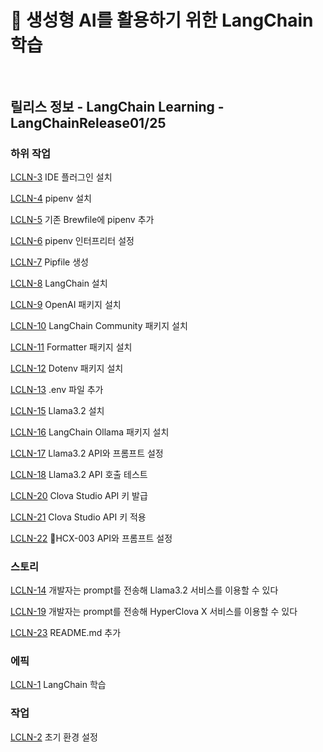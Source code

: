 # 🧠 생성형 AI를 활용하기 위한 LangChain 학습<br><br>

## 릴리스 정보 - LangChain Learning - LangChainRelease01/25

### 하위 작업

[LCLN-3](https://langchain.atlassian.net/browse/LCLN-3) IDE 플러그인 설치

[LCLN-4](https://langchain.atlassian.net/browse/LCLN-4) pipenv 설치

[LCLN-5](https://langchain.atlassian.net/browse/LCLN-5) 기존 Brewfile에 pipenv 추가

[LCLN-6](https://langchain.atlassian.net/browse/LCLN-6) pipenv 인터프리터 설정

[LCLN-7](https://langchain.atlassian.net/browse/LCLN-7) Pipfile 생성

[LCLN-8](https://langchain.atlassian.net/browse/LCLN-8) LangChain 설치

[LCLN-9](https://langchain.atlassian.net/browse/LCLN-9) OpenAI 패키지 설치

[LCLN-10](https://langchain.atlassian.net/browse/LCLN-10) LangChain Community 패키지 설치

[LCLN-11](https://langchain.atlassian.net/browse/LCLN-11) Formatter 패키지 설치

[LCLN-12](https://langchain.atlassian.net/browse/LCLN-12) Dotenv 패키지 설치

[LCLN-13](https://langchain.atlassian.net/browse/LCLN-13) .env 파일 추가

[LCLN-15](https://langchain.atlassian.net/browse/LCLN-15) Llama3.2 설치

[LCLN-16](https://langchain.atlassian.net/browse/LCLN-16) LangChain Ollama 패키지 설치

[LCLN-17](https://langchain.atlassian.net/browse/LCLN-17) Llama3.2 API와 프롬프트 설정

[LCLN-18](https://langchain.atlassian.net/browse/LCLN-18) Llama3.2 API 호출 테스트

[LCLN-20](https://langchain.atlassian.net/browse/LCLN-20) Clova Studio API 키 발급

[LCLN-21](https://langchain.atlassian.net/browse/LCLN-21) Clova Studio API 키 적용

[LCLN-22](https://langchain.atlassian.net/browse/LCLN-22) HCX-003 API와 프롬프트 설정

### 스토리

[LCLN-14](https://langchain.atlassian.net/browse/LCLN-14) 개발자는 prompt를 전송해 Llama3.2 서비스를 이용할 수 있다

[LCLN-19](https://langchain.atlassian.net/browse/LCLN-19) 개발자는 prompt를 전송해 HyperClova X 서비스를 이용할 수 있다

[LCLN-23](https://langchain.atlassian.net/browse/LCLN-23) README.md 추가

### 에픽

[LCLN-1](https://langchain.atlassian.net/browse/LCLN-1) LangChain 학습

### 작업

[LCLN-2](https://langchain.atlassian.net/browse/LCLN-2) 초기 환경 설정
